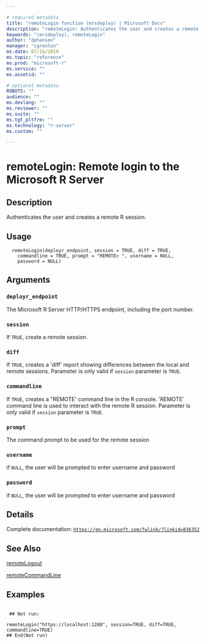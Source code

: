 ```yaml
--- 

# required metadata 
title: "remoteLogin function (mrsdeploy) | Microsoft Docs" 
description: "remoteLogin: Authenticates the user and creates a remote R session. " 
keywords: "(mrsdeploy), remoteLogin" 
author: "dphansen" 
manager: "cgronlun" 
ms.date: 07/15/2019
ms.topic: "reference" 
ms.prod: "microsoft-r" 
ms.service: "" 
ms.assetid: "" 

# optional metadata 
ROBOTS: "" 
audience: "" 
ms.devlang: "" 
ms.reviewer: "" 
ms.suite: "" 
ms.tgt_pltfrm: "" 
ms.technology: "r-server" 
ms.custom: "" 

--- 
```





 # remoteLogin: Remote login to the Microsoft R Server 
 ## Description

Authenticates the user and creates a remote R session.


 ## Usage

```   
  remoteLogin(deployr_endpoint, session = TRUE, diff = TRUE,
    commandline = TRUE, prompt = "REMOTE> ", username = NULL,
    password = NULL)

```

 ## Arguments



 ### `deployr_endpoint`
 The Microsoft R Server HTTP/HTTPS endpoint, including the port number. 



 ### `session`
 If `TRUE`,  create a remote session. 



 ### `diff`
 If `TRUE`, creates a 'diff' report showing differences between the local and remote sessions. Parameter is only valid if `session` parameter is `TRUE`. 



 ### `commandline`
 If `TRUE`,  creates a "REMOTE' command line in the R console. 'REMOTE' command line is used to interact with the remote R session.  Parameter is only valid if `session` parameter is `TRUE`. 



 ### `prompt`
 The command prompt to be used for the remote session 



 ### `username`
 if `NULL`, the user will be prompted to enter username and password 



 ### `password`
 if `NULL`, the user will be prompted to enter username and password 



 ## Details

Complete documentation: [`https://go.microsoft.com/fwlink/?linkid=836352`](https://go.microsoft.com/fwlink/?linkid=836352)



 ## See Also

[remoteLogout](remoteLogout.md)

[remoteCommandLine](remoteCommandLine.md)

 ## Examples

 ```

  ## Not run:

remoteLogin("https://localhost:1280", session=TRUE, diff=TRUE, commandline=TRUE)
 ## End(Not run) 
```

